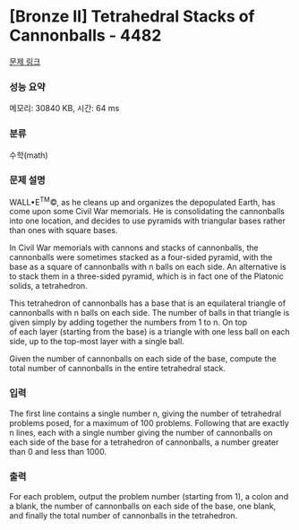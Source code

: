 # [Bronze II] Tetrahedral Stacks of Cannonballs - 4482 

[문제 링크](https://www.acmicpc.net/problem/4482) 

### 성능 요약

메모리: 30840 KB, 시간: 64 ms

### 분류

수학(math)

### 문제 설명

<p>WALL•E<sup>TM</sup>©, as he cleans up and organizes the depopulated Earth, has come upon some Civil War memorials. He is consolidating the cannonballs into one location, and decides to use pyramids with triangular bases rather than ones with square bases.</p>

<p>In Civil War memorials with cannons and stacks of cannonballs, the cannonballs were sometimes stacked as a four-sided pyramid, with the base as a square of cannonballs with n balls on each side. An alternative is to stack them in a three-sided pyramid, which is in fact one of the Platonic solids, a tetrahedron.</p>

<p>This tetrahedron of cannonballs has a base that is an equilateral triangle of cannonballs with n balls on each side. The number of balls in that triangle is given simply by adding together the numbers from 1 to n. On top<br>
of each layer (starting from the base) is a triangle with one less ball on each side, up to the top-most layer with a single ball.</p>

<p>Given the number of cannonballs on each side of the base, compute the total number of cannonballs in the entire tetrahedral stack.</p>

### 입력 

 <p>The first line contains a single number n, giving the number of tetrahedral problems posed, for a maximum of 100 problems. Following that are exactly n lines, each with a single number giving the number of cannonballs on each side of the base for a tetrahedron of cannonballs, a number greater than 0 and less than 1000.</p>

<p> </p>

### 출력 

 <p>For each problem, output the problem number (starting from 1), a colon and a blank, the number of cannonballs on each side of the base, one blank, and finally the total number of cannonballs in the tetrahedron.</p>


